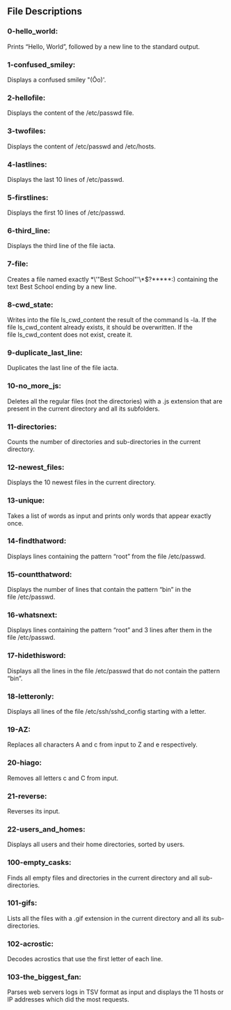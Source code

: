 ## File Descriptions

### 0-hello_world: 
Prints “Hello, World”, followed by a new line to the standard output.

### 1-confused_smiley: 
Displays a confused smiley "(Ôo)'.

### 2-hellofile: 
Displays the content of the /etc/passwd file.

### 3-twofiles: 
Displays the content of /etc/passwd and /etc/hosts.

### 4-lastlines: 
Displays the last 10 lines of /etc/passwd.

### 5-firstlines: 
Displays the first 10 lines of /etc/passwd.

### 6-third_line: 
Displays the third line of the file iacta.

### 7-file: 
Creates a file named exactly \*\\'"Best School"\'\\*$\?\*\*\*\*\*:) containing the text Best School ending by a new line.

### 8-cwd_state: 
Writes into the file ls_cwd_content the result of the command ls -la. If the file ls_cwd_content already exists, it should be overwritten. If the file ls_cwd_content does not exist, create it.

### 9-duplicate_last_line: 
Duplicates the last line of the file iacta.

### 10-no_more_js: 
Deletes all the regular files (not the directories) with a .js extension that are present in the current directory and all its subfolders.

### 11-directories: 
Counts the number of directories and sub-directories in the current directory.

### 12-newest_files: 
Displays the 10 newest files in the current directory.

### 13-unique: 
Takes a list of words as input and prints only words that appear exactly once.

### 14-findthatword: 
Displays lines containing the pattern “root” from the file /etc/passwd.

### 15-countthatword: 
Displays the number of lines that contain the pattern “bin” in the file /etc/passwd.

### 16-whatsnext:
Displays lines containing the pattern “root” and 3 lines after them in the file /etc/passwd.

### 17-hidethisword:
Displays all the lines in the file /etc/passwd that do not contain the pattern “bin”.

### 18-letteronly:
Displays all lines of the file /etc/ssh/sshd_config starting with a letter. 

### 19-AZ:
Replaces all characters A and c from input to Z and e respectively.

### 20-hiago:
Removes all letters c and C from input.

### 21-reverse:
Reverses its input.

### 22-users_and_homes:
Displays all users and their home directories, sorted by users.

### 100-empty_casks:
Finds all empty files and directories in the current directory and all sub-directories.

### 101-gifs:
Lists all the files with a .gif extension in the current directory and all its sub-directories.
 
### 102-acrostic:
Decodes acrostics that use the first letter of each line.

### 103-the_biggest_fan:
Parses web servers logs in TSV format as input and displays the 11 hosts or IP addresses which did the most requests.
